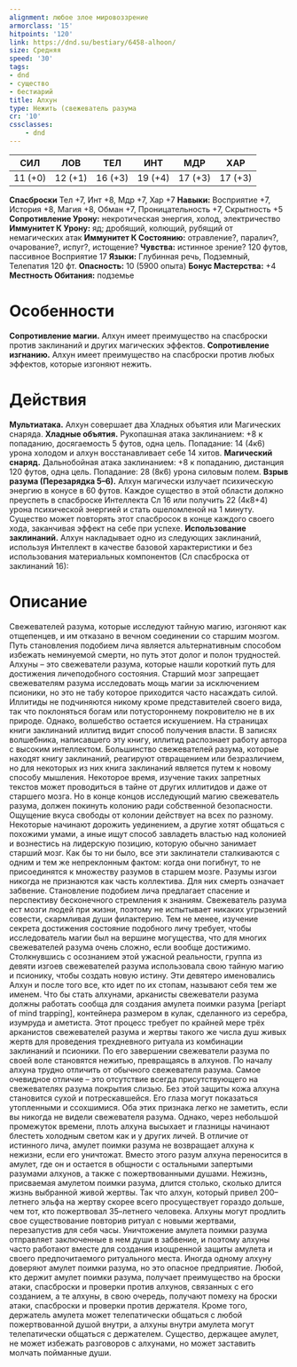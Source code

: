 ```yaml
---
alignment: любое злое мировоззрение
armorclass: '15'
hitpoints: '120'
link: https://dnd.su/bestiary/6458-alhoon/
size: Средняя
speed: '30'
tags:
- dnd
- существо
- бестиарий
title: Алхун
type: Нежить (свежеватель разума
cr: '10'
cssclasses:
    - dnd
---
```



| СИЛ | ЛОВ | ТЕЛ | ИНТ | МДР | ХАР |
|---|---|---|---|---|---|
| 11 (+0) | 12 (+1) | 16 (+3) | 19 (+4) | 17 (+3) | 17 (+3) |
**Спасброски** Тел +7, Инт +8, Мдр +7, Хар +7
**Навыки:** Восприятие +7, История +8, Магия +8, Обман +7, Проницательность +7, Скрытность +5
**Сопротивление Урону:** некротическая энергия, холод, электричество
**Иммунитет К Урону:** яд; дробящий, колющий, рубящий от немагических атак
**Иммунитет К Состоянию:** отравление?, паралич?, очарование?, испуг?, истощение?
**Чувства:** истинное зрение? 120 футов, пассивное Восприятие 17
**Языки:** Глубинная речь, Подземный, Телепатия 120 фт.
**Опасность:** 10 (5900 опыта)
**Бонус Мастерства:** +4
**Местность Обитания:** подземье


# Особенности
**Сопротивление магии.** Алхун имеет преимущество на спасброски против заклинаний и других магических эффектов.
**Сопротивление изгнанию.** Алхун имеет преимущество на спасброски против любых эффектов, которые изгоняют нежить.


# Действия
**Мультиатака.** Алхун совершает два Хладных объятия или Магических снаряда.
**Хладные объятия.** Рукопашная атака заклинанием: +8 к попаданию, досягаемость 5 футов, одна цель. Попадание: 14 (4к6) урона холодом и алхун восстанавливает себе 14 хитов.
**Магический снаряд.** Дальнобойная атака заклинанием: +8 к попаданию, дистанция 120 футов, одна цель. Попадание: 28 (8к6) урона силовым полем.
**Взрыв разума (Перезарядка 5–6).** Алхун магически излучает психическую энергию в конусе в 60 футов. Каждое существо в этой области должно преуспеть в спасброске Интеллекта Сл 16 или получить 22 (4к8+4) урона психической энергией и стать ошеломленой на 1 минуту. Существо может повторять этот спасбросок в конце каждого своего хода, заканчивая эффект на себе при успехе.
**Использование заклинаний.** Алхун накладывает одно из следующих заклинаний, используя Интеллект в качестве базовой характеристики и без использования материальных компонентов (Сл спасброска от заклинаний 16):


# Описание
Свежевателей разума, которые исследуют тайную магию, изгоняют как отщепенцев, и им отказано в вечном соединении со старшим мозгом. Путь становления подобием лича является альтернативным способом избежать неминуемой смерти, но путь этот долог и полон трудностей. Алхуны – это свежеватели разума, которые нашли короткий путь для достижения личеподобного состояния. Старший мозг запрещает свежевателям разума исследовать мощь магии за исключением псионики, но это не табу которое приходится часто насаждать силой. Иллитиды не подчиняются никому кроме представителей своего вида, так что поклоняться богам или потустороннему покровителю не в их природе. Однако, волшебство остается искушением. На страницах книги заклинаний иллитид видит способ получения власти. В записях волшебника, написавшего эту книгу, иллитид распознает работу автора с высоким интеллектом. Большинство свежевателей разума, которые находят книгу заклинаний, реагируют отвращением или безразличием, но для некоторых из них книга заклинаний является путем к новому способу мышления. Некоторое время, изучение таких запретных текстов может проводиться в тайне от других иллитидов и даже от старшего мозга. Но в конце концов исследующий магию свежеватель разума, должен покинуть колонию ради собственной безопасности. Ощущение вкуса свободы от колонии действует на всех по разному. Некоторые начинают дорожить уединением, а другие хотят общаться с похожими умами, а иные ищут способ завладеть властью над колонией и вознестись на лидерскую позицию, которую обычно занимает старший мозг. Как бы то ни было, все эти заклинатели сталкиваются с одним и тем же непреклонным фактом: когда они погибнут, то не присоединятся к множеству разумов в старшем мозге. Разумы изгои никогда не признаются как часть коллектива. Для них смерть означает забвение. Становление подобием лича предлагает спасение и перспективу бесконечного стремления к знаниям. Свежеватель разума ест мозги людей при жизни, поэтому не испытывает никаких угрызений совести, скармливая души филактерию. Тем не менее, изучение секрета достижения состояние подобного личу требует, чтобы исследователь магии был на вершине могущества, что для многих свежевателей разума очень сложно, если вообще достижимо. Столкнувшись с осознанием этой ужасной реальности, группа из девяти изгоев свежевателей разума использовала свою тайную магию и псионику, чтобы создать новую истину. Эти девятеро именовались Алхун и после того все, кто идет по их стопам, называют себя тем же именем. Что бы стать алхунами, арканисты свежеватели разума должны работать сообща для создания амулета поимки разума [periapt of mind trapping], контейнера размером в кулак, сделанного из серебра, изумруда и аметиста. Этот процесс требует по крайней мере трёх арканистов свежевателей разума и жертвы такого же числа душ живых жертв для проведения трехдневного ритуала из комбинации заклинаний и псионики. По его завершении свежеватели разума по своей воле становятся нежитью, превращаясь в алхунов. По началу алхуна трудно отличить от обычного свежевателя разума. Самое очевидное отличие – это отсутствие всегда присутствующего на свежевателях разума покрытия слизью. Без этой защиты кожа алхуна становится сухой и потрескавшейся. Его глаза могут показаться утопленными и ссохшимися. Оба этих признака легко не заметить, если вы никогда не видели свежевателя разума. Однако, через небольшой промежуток времени, плоть алхуна высыхает и глазницы начинают блестеть холодным светом как и у других личей. В отличие от истинного лича, амулет поимки разума не возвращает алхуна к нежизни, если его уничтожат. Вместо этого разум алхуна переносится в амулет, где он и остается в общности с остальными запертыми разумами алхунов, а также с пожертвованными душами. Нежизнь, присваемая амулетом поимки разума, длится столько, сколько длится жизнь выбранной живой жертвы. Так что алхун, который привел 200–летнего эльфа на жертву скорее всего просуществует гораздо дольше, чем тот, кто пожертвовал 35–летнего человека. Алхуны могут продлить свое существование повторив ритуал с новыми жертвами, перезапустив для себя часы. Уничтожение амулета поимки разума отправляет заключенные в нем души в забвение, и поэтому алхуны часто работают вместе для создания изощренной защиты амулета и своего предпочитаемого ритуального места. Иногда одному алхуну доверяют амулет поимки разума, но это опасное предприятие. Любой, кто держит амулет поимки разума, получает преимущество на броски атаки, спасброски и проверки против алхунов, связанных с его созданием, а те алхуны, в свою очередь, получают помеху на броски атаки, спасброски и проверки против держателя. Кроме того, держатель амулета может телепатически общаться с любой пожертвованной душой внутри, а алхуны внутри амулета могут телепатически общаться с держателем. Существо, держащее амулет, не может избежать разговоров с алхунами, но может заставить молчать пойманные души.